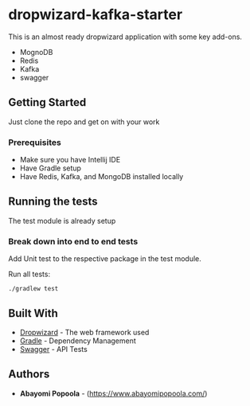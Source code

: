 # dropwizard-kafka-starter

This is an almost ready dropwizard application with some key add-ons.

- MognoDB
- Redis
- Kafka
- swagger

## Getting Started

Just clone the repo and get on with your work

### Prerequisites

- Make sure you have Intellij IDE
- Have Gradle setup
- Have Redis, Kafka, and MongoDB installed locally

## Running the tests

The test module is already setup

### Break down into end to end tests

Add Unit test to the respective package in the test module.

Run all tests: 

```
./gradlew test
```

## Built With

* [Dropwizard](http://www.dropwizard.io/) - The web framework used
* [Gradle](https://gradle.org/) - Dependency Management
* [Swagger](https://swagger.io) - API Tests

## Authors

* **Abayomi Popoola** - (https://www.abayomipopoola.com/)
